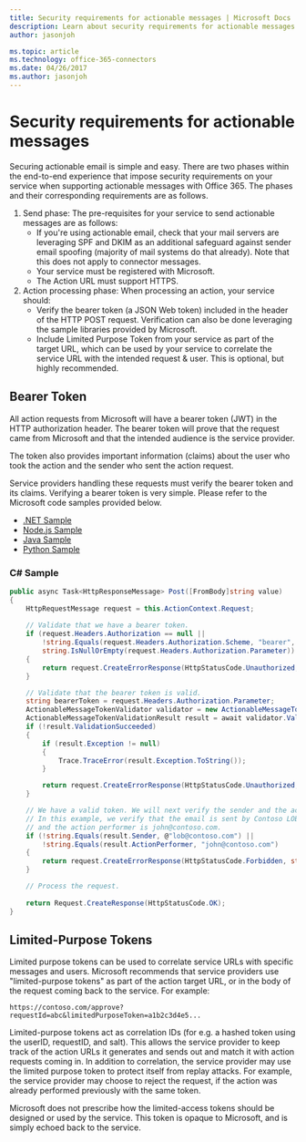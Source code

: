 ```yaml
---
title: Security requirements for actionable messages | Microsoft Docs
description: Learn about security requirements for actionable messages and how to validate the bearer token sent by Office 365.
author: jasonjoh

ms.topic: article
ms.technology: office-365-connectors
ms.date: 04/26/2017
ms.author: jasonjoh
---
```


# Security requirements for actionable messages

Securing actionable email is simple and easy. There are two phases within the end-to-end experience that impose security requirements on your service when supporting actionable messages with Office 365. The phases and their corresponding requirements are as follows.

1. Send phase: The pre-requisites for your service to send actionable messages are as follows:
    - If you're using actionable email, check that your mail servers are leveraging SPF and DKIM as an additional safeguard against sender email spoofing (majority of mail systems do that already). Note that this does not apply to connector messages.
    - Your service must be registered with Microsoft.
    - The Action URL must support HTTPS.
2.	Action processing phase: When processing an action, your service should:
    - Verify the bearer token (a JSON Web token) included in the header of the HTTP POST request. Verification can also be done leveraging the sample libraries provided by Microsoft.
    - Include Limited Purpose Token from your service as part of the target URL, which can be used by your service to correlate the service URL with the intended request & user. This is optional, but highly recommended.

## Bearer Token

All action requests from Microsoft will have a bearer token (JWT) in the HTTP authorization header. The bearer token will prove that the request came from Microsoft and that the intended audience is the service provider.

The token also provides important information (claims) about the user who took the action and the sender who sent the action request.

Service providers handling these requests must verify the bearer token and its claims. Verifying a bearer token is very simple. Please refer to the Microsoft code samples provided below.

- [.NET Sample](https://github.com/OfficeDev/outlook-actionable-messages-csharp-token-validation)
- [Node.js Sample](https://github.com/OfficeDev/outlook-actionable-messages-node-token-validation)
- [Java Sample](https://github.com/OfficeDev/outlook-actionable-messages-java-token-validation)
- [Python Sample](https://github.com/OfficeDev/outlook-actionable-messages-python-token-validation)

### C# Sample

```csharp
public async Task<HttpResponseMessage> Post([FromBody]string value)
{
    HttpRequestMessage request = this.ActionContext.Request;
    
    // Validate that we have a bearer token.
    if (request.Headers.Authorization == null ||
        !string.Equals(request.Headers.Authorization.Scheme, "bearer", StringComparison.OrdinalIgnoreCase) ||
        string.IsNullOrEmpty(request.Headers.Authorization.Parameter))
    {
        return request.CreateErrorResponse(HttpStatusCode.Unauthorized, "Bearer token not found.");
    }

    // Validate that the bearer token is valid.
    string bearerToken = request.Headers.Authorization.Parameter;
    ActionableMessageTokenValidator validator = new ActionableMessageTokenValidator();
    ActionableMessageTokenValidationResult result = await validator.ValidateTokenAsync(bearerToken, "https://api.contoso.com");
    if (!result.ValidationSucceeded)
    {
        if (result.Exception != null)
        {
            Trace.TraceError(result.Exception.ToString());
        }

        return request.CreateErrorResponse(HttpStatusCode.Unauthorized, "Invalid bearer token");
    }

    // We have a valid token. We will next verify the sender and the action performer.
    // In this example, we verify that the email is sent by Contoso LOB system
    // and the action performer is john@contoso.com.
    if (!string.Equals(result.Sender, @"lob@contoso.com") ||
        !string.Equals(result.ActionPerformer, "john@contoso.com")
    {
        return request.CreateErrorResponse(HttpStatusCode.Forbidden, string.Empty);
    }

    // Process the request.
    
    return Request.CreateResponse(HttpStatusCode.OK);
}
```

## Limited-Purpose Tokens

Limited purpose tokens can be used to correlate service URLs with specific messages and users. Microsoft recommends that service providers use "limited-purpose tokens" as part of the action target URL, or in the body of the request coming back to the service. For example:

```
https://contoso.com/approve?requestId=abc&limitedPurposeToken=a1b2c3d4e5...
```

Limited-purpose tokens act as correlation IDs (for e.g. a hashed token using the userID, requestID, and salt). This allows the service provider to keep track of the action URLs it generates and sends out and match it with action requests coming in. In addition to correlation, the service provider may use the limited purpose token to protect itself from replay attacks. For example, the service provider may choose to reject the request, if the action was already performed previously with the same token. 

Microsoft does not prescribe how the limited-access tokens should be designed or used by the service. This token is opaque to Microsoft, and is simply echoed back to the service.